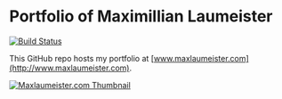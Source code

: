 Portfolio of Maximillian Laumeister
=======================

[![Build Status](https://img.shields.io/codeship/e89c7840-032b-0133-ca3a-36fe44f74615.svg)](https://codeship.com/projects/89147)

This GitHub repo hosts my portfolio at [www.maxlaumeister.com](http://www.maxlaumeister.com).

[![Maxlaumeister.com Thumbnail](https://raw.githubusercontent.com/MaxLaumeister/maxlaumeister.github.io/master/thumb.png)](http://www.maxlaumeister.com/)
